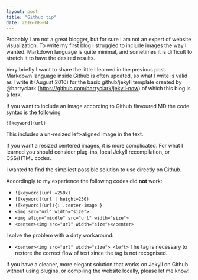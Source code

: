 ```yaml
---
layout: post
title: "Github tip"
date: 2016-08-04
---
```


Probably I am not a great blogger, but for sure I am not an expert of website visualization.
To write my first blog I struggled to include images the way I wanted. Markdown language is quite minimal, and sometimes it is difficult to stretch it to have the desired results.

Very briefly I want to share the little I learned in the previous post.
Markdown language inside Github is often updated, so what I write is valid as I write it (August 2016) for the basic github/jekyll template created by @barryclark (https://github.com/barryclark/jekyll-now) of which this blog is a fork.

If you want to include an image according to Github flavoured MD the code syntax is the following
```
![keyword](url)
```
This includes a un-resized left-aligned image in the text.

If you want a resized centered images, it is more complicated. For what I learned you should consider plug-ins, local Jekyll recompilation, or CSS/HTML codes.

I wanted to find the simpliest possible solution to use directly on Github. 

Accordingly to my experience the following codes did **not** work:

*  ```![keyword](url =250x)```
*  ```![keyword](url | height=250)```
*  ```![keyword](url){: .center-image }```
*  ```<img src="url" width="size">```
*  ```<img align="middle" src="url" width="size">```
*  ```<center><img src="url" width="size"></center>```   

I solve the problem with a dirty workaround:
* ```<center><img src="url" width="size"> <left>```
The <left> tag is necessary to restore the correct flow of text since the </center> tag is not recognised.


If you have a cleaner, more elegant solution that works on Jekyll on Github without using plugins, or compiling the website locally, please let me know!
